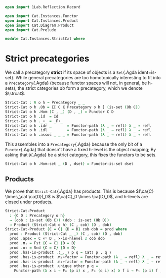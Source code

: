 ```agda
open import 1Lab.Reflection.Record

open import Cat.Instances.Functor
open import Cat.Instances.Product
open import Cat.Diagram.Product
open import Cat.Prelude

module Cat.Instances.StrictCat where
```

<!--
```agda
open Product
open is-product
open Precategory
open Functor

private variable
  o h : Level
```
-->

# Strict precategories

We call a precategory **strict** if its space of objects is a
`Set`{.Agda ident=is-set}. While general precategories are too
homotopically interesting to fit into a `Precategory`{.Agda} (because
functor spaces will not, in general, be h-sets), the strict categories
_do_ form a precategory, which we denote $\strcat$.

<!--
```agda
private unquoteDecl eqv = declare-record-iso eqv (quote Functor)

Functor-is-set : ∀ {o h} {C D : Precategory o h} → is-set (Ob D)
               → is-set (Functor C D)
Functor-is-set {o = o} {h} {C} {D} dobset =
  is-hlevel≃ 2 (Iso→Equiv eqv e⁻¹) (hlevel 2)
  where
    open Precategory.HLevel-instance D
    instance
      Dob : H-Level (Ob D) 2
      Dob = basic-instance 2 dobset
```
-->

```agda
Strict-Cat : ∀ o h → Precategory _ _
Strict-Cat o h .Ob = Σ[ C ∈ Precategory o h ] (is-set (Ob C))
Strict-Cat o h .Hom (C , _) (D , _) = Functor C D
Strict-Cat o h .id  = Id
Strict-Cat o h ._∘_ = _F∘_
Strict-Cat o h .idr _       = Functor-path (λ _ → refl) λ _ → refl
Strict-Cat o h .idl _       = Functor-path (λ _ → refl) λ _ → refl
Strict-Cat o h .assoc _ _ _ = Functor-path (λ _ → refl) λ _ → refl
```

This assembles into a `Precategory`{.Agda} because the only bit of a
`Functor`{.Agda} that doesn't have a fixed h-level is the object
mapping; By asking that `D`{.Agda} be a strict category, this fixes the
functors to be sets.

```agda
Strict-Cat o h .Hom-set _ (D , dset) = Functor-is-set dset
```

## Products

We prove that `Strict-Cat`{.Agda} has products. This is because
$(\ca{C} \times_\cat \ca{D})_0$ is $\ca{C}_0 \times \ca{D}_0$,
and h-levels are closed under products.

```agda
Strict-Cat-Product
  : {C D : Precategory o h}
  → (cob : is-set (Ob C)) (dob : is-set (Ob D))
  → Product (Strict-Cat o h) (C , cob) (D , dob)
Strict-Cat-Product {C = C} {D = D} cob dob = prod where
  prod : Product (Strict-Cat _ _) (C , cob) (D , dob)
  prod .apex = C ×ᶜ D , ×-is-hlevel 2 cob dob
  prod .π₁ = Fst {C = C} {D = D}
  prod .π₂ = Snd {C = C} {D = D}
  prod .has-is-product .⟨_,_⟩ p q = Cat⟨ p , q ⟩
  prod .has-is-product .π₁∘factor = Functor-path (λ _ → refl) λ _ → refl
  prod .has-is-product .π₂∘factor = Functor-path (λ _ → refl) λ _ → refl
  prod .has-is-product .unique other p q =
    Functor-path (λ x i → F₀ (p i) x , F₀ (q i) x) λ f i → F₁ (p i) f , F₁ (q i) f
```

